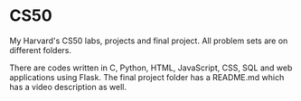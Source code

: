 # CS50
My Harvard's CS50 labs, projects and final project. All problem sets are on different folders. 

There are codes written in C, Python, HTML, JavaScript, CSS, SQL and web applications using Flask. The final project folder has a README.md which has a video description as well.
